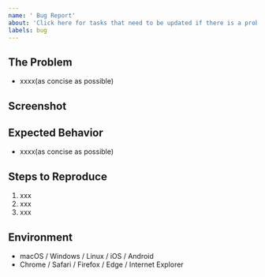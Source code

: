 ```yaml
---
name: ' Bug Report'
about: 'Click here for tasks that need to be updated if there is a problem with the existing website'
labels: bug
---
```


##  The Problem
- xxxx(as concise as possible)

## Screenshot
<!-- If it's a bug, attach a screenshot of the developer tool console -->

##  Expected Behavior
- xxxx(as concise as possible)


## Steps to Reproduce
1. xxx
2. xxx
3. xxx

##  Environment
- macOS / Windows / Linux / iOS / Android
- Chrome / Safari / Firefox / Edge / Internet Explorer
